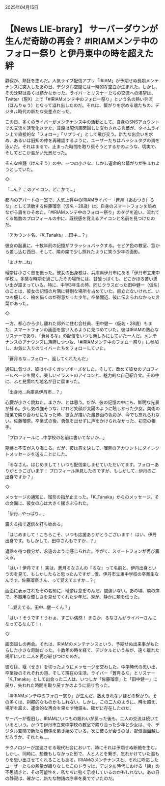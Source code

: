 2025年04月15日

# 【News LIE-brary】 サーバーダウンが生んだ奇跡の再会？ #IRIAMメンテ中のフォロー祭り と伊丹東中の時を超えた絆

静寂が、熱狂を生んだ。人気ライブ配信アプリ「IRIAM」が予期せぬ長期メンテナンスに突入したあの日、デジタル空間には一時的な空白が生まれた。しかし、その沈黙は長くは続かなかった。ライバーとリスナーたちの交流への渇望は、Twitter（現X）上で「#IRIAMメンテ中のフォロー祭り」という名の熱い奔流（ほんりゅう）となって溢れ出したのだ。それは、繋がりを求める魂たちの、デジタル時代の新たな交差点だった。

この日、多くのライバーがメンテナンス中の活動として、自身のSNSアカウントでの交流を活発化させた。普段は配信画面越しに交わされる言葉が、タイムライン上で直接的な「フォロー」「リプライ」として飛び交う。新たな出会いを求め、あるいは旧知の仲を再確認するように、ユーザーたちはハッシュタグの海を泳いだ。それはまるで、止まった時間を取り戻そうとするかのような、切実で、そしてどこか温かい光景だった。

そんな喧騒（けんそう）の中、一つの小さな、しかし運命的な繋がりが生まれようとしていた。

◇

「…ん？ このアイコン、どこかで…」

都内のアパートの一室で、人気上昇中のIRIAMライバー「蒼月（あおつき）るな」として活動する佐藤瑠奈（仮名・28歳）は、自身のスマートフォンを眺めながら眉をひそめた。「#IRIAMメンテ中のフォロー祭り」のタグを追い、流れてくる無数のプロフィールの中に、既視感を覚えるアイコンと名前を見つけたのだ。

「アカウント名、『K_Tanaka』…田中…？」

彼女の脳裏に、十数年前の記憶がフラッシュバックする。セピア色の教室、窓から差し込む西日、そして、隣の席で少し照れたように笑う少年の面影。

「まさか…ね」

瑠奈は小さく首を振った。彼女の出身校は、兵庫県伊丹市にある「伊丹市立東中学校」。多感な時期を過ごしたその場所には、甘酸っぱくも、どこかほろ苦い思い出が詰まっている。特に、中学3年生の時、同じクラスだった田中健一（仮名）のことは、彼女の記憶の片隅に特別な場所を占めていた。目立たないけれど、いつも優しく、絵を描くのが得意だった少年。卒業間近、彼に伝えられなかった言葉があった。

◇

一方、都心から少し離れた郊外に住む会社員、田中健一（仮名・28歳）もまた、スマートフォンの画面を食い入るように見つめていた。彼はIRIAMの熱心なリスナーであり、「蒼月るな」の配信をいつも楽しみにしていた一人だ。メンテナンスのアナウンスに落胆しつつも、「#IRIAMメンテ中のフォロー祭り」に参加し、お気に入りのライバーたちをフォローしていた。

「蒼月るな…フォロー、返してくれたんだ」

通知に気づき、彼は小さくガッツポーズをした。そして、改めて彼女のプロフィールページを開く。美しいイラストのアイコンと、魅力的な自己紹介文。その中に、ふと見慣れた地名が目に留まった。

「出身地…兵庫県伊丹市…？」

心臓が小さく跳ねた。まさか、とは思う。だが、彼の記憶の中にも、鮮明な光景が蘇る。少し気の強そうな、けれど笑顔が太陽のように眩しかった少女。美術の授業で隣り合わせになった時、彼女が描いた風景画の色彩が、今でも忘れられない。佐藤瑠奈。卒業式の後、勇気を出せずに声をかけられなかった、初恋の相手。

「プロフィールに…中学校の名前は書いてないか…」

期待と不安が入り混じる。だが、彼は意を決して、瑠奈のアカウントにダイレクトメッセージを送ることにした。

「るなさん、はじめまして！いつも配信楽しませていただいてます。フォローありがとうございます！ プロフィール拝見したのですが、もしかして…伊丹のご出身ですか？」

◇

メッセージの通知に、瑠奈の指が止まった。「K_Tanaka」からのメッセージ。その文面に、彼女の心は大きく揺さぶられた。

「伊丹…やっぱり…」

震える指で返信を打ち始める。

「はじめまして！こちらこそ、いつも応援ありがとうございます！ はい、伊丹出身です。もしかして、田中さんもですか…？」

返信を待つ数分が、永遠のように感じられた。やがて、スマートフォンが再び震える。

「はい！伊丹です！ 実は、蒼月るなさんの『るな』って名前と、伊丹出身というのを見て、もしかしたらと思ったんですが…僕、伊丹市立東中学校の卒業生なんです。佐藤瑠奈さん、って覚えてますか…？」

画面に表示されたその名前に、瑠奈は息をのんだ。間違いない。あの頃、隣の席で、不器用な優しさを見せてくれた少年だ。涙が、静かに頬を伝った。

「…覚えてる。田中…健一くん？」

「はい！そうです！うわぁ、すごい偶然！ まさか、るなさんがライバーさんになってるなんて！」

◇

画面越しの再会。それは、IRIAMのメンテナンスという、予期せぬ出来事がもたらした小さな奇跡だった。十数年の時を経て、デジタルという糸が、遠く離れた場所にいた二人を再び結びつけたのだ。

彼らは、堰（せき）を切ったようにメッセージを交わした。中学時代の思い出、卒業後のそれぞれの道、そして現在の生活。ライバー「蒼月るな」とリスナー「K_Tanaka」として出会った二人は、いつしか「佐藤瑠奈」と「田中健一」に戻り、失われた時間を取り戻すかのように語り合った。

「#IRIAMメンテ中のフォロー祭り」が生んだ、数えきれないほどの繋がり。その多くは、刹那的なものかもしれない。しかし、この二人のように、時を超え、場所を超え、運命的な再会を果たす物語も、確かに存在したのだ。

サーバーが復旧し、IRIAMにいつもの賑わいが戻った後も、二人の交流は続いているという。かつて伊丹市立東中学校の教室で隣り合った少年と少女は、今、デジタル空間で新たな関係を築き始めている。次に彼らが会うのは、配信画面越しだろうか、それとも…。

テクノロジーが加速させる現代社会において、時にそれは予期せぬ断絶を生む。しかし、同時に、想像もしなかった形で、人と人とを繋ぎ、忘れかけていた温もりを思い出させてくれることもある。IRIAMのメンテナンスと、それに呼応したユーザーたちの熱量が織りなしたこのドラマは、デジタル時代における「縁」の不思議さと、その可能性を、私たちに強く示唆しているのかもしれない。あの日の静寂は、確かに、新たな物語の序章を奏でていたのだ。